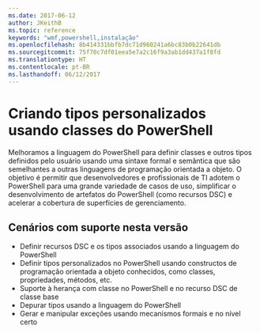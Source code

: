 ```yaml
---
ms.date: 2017-06-12
author: JKeithB
ms.topic: reference
keywords: "wmf,powershell,instalação"
ms.openlocfilehash: 8b414331bbfb7dc71d960241a6bc83b0b22641db
ms.sourcegitcommit: 75f70c7df01eea5e7a2c16f9a3ab1dd437a1f8fd
ms.translationtype: HT
ms.contentlocale: pt-BR
ms.lasthandoff: 06/12/2017
---
```

<a id="creating-custom-types-using-powershell-classes" class="xliff"></a>
# Criando tipos personalizados usando classes do PowerShell

Melhoramos a linguagem do PowerShell para definir classes e outros tipos definidos pelo usuário usando uma sintaxe formal e semântica que são semelhantes a outras linguagens de programação orientada a objeto. O objetivo é permitir que desenvolvedores e profissionais de TI adotem o PowerShell para uma grande variedade de casos de uso, simplificar o desenvolvimento de artefatos do PowerShell (como recursos DSC) e acelerar a cobertura de superfícies de gerenciamento.

<a id="supported-scenarios-in-this-release" class="xliff"></a>
## Cenários com suporte nesta versão

-   Definir recursos DSC e os tipos associados usando a linguagem do PowerShell
-   Definir tipos personalizados no PowerShell usando constructos de programação orientada a objeto conhecidos, como classes, propriedades, métodos, etc.
-   Suporte à herança com classe no PowerShell e no recurso DSC de classe base
-   Depurar tipos usando a linguagem do PowerShell
-   Gerar e manipular exceções usando mecanismos formais e no nível certo

